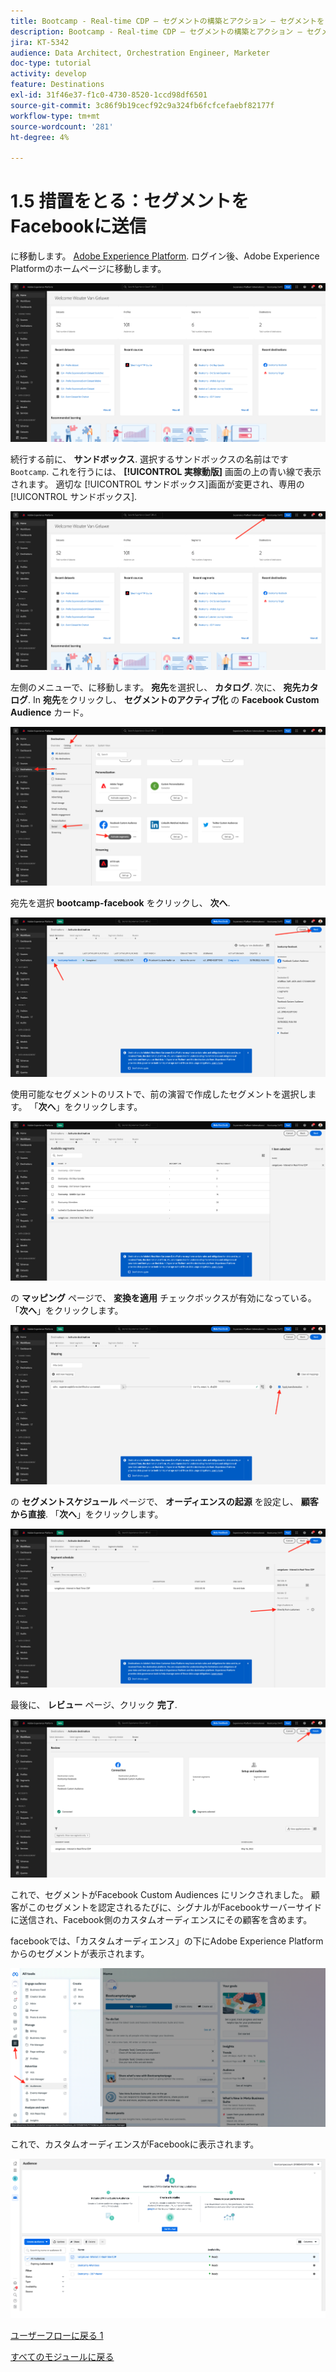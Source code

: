 ```yaml
---
title: Bootcamp - Real-time CDP — セグメントの構築とアクション — セグメントを DV360 に送信する
description: Bootcamp - Real-time CDP — セグメントの構築とアクション — セグメントを DV360 に送信する
jira: KT-5342
audience: Data Architect, Orchestration Engineer, Marketer
doc-type: tutorial
activity: develop
feature: Destinations
exl-id: 31f46e37-f1c0-4730-8520-1ccd98df6501
source-git-commit: 3c86f9b19cecf92c9a324fb6fcfcefaebf82177f
workflow-type: tm+mt
source-wordcount: '281'
ht-degree: 4%

---
```


# 1.5 措置をとる：セグメントをFacebookに送信

に移動します。 [Adobe Experience Platform](https://experience.adobe.com/platform). ログイン後、Adobe Experience Platformのホームページに移動します。

![データ取得](./images/home.png)

続行する前に、 **サンドボックス**. 選択するサンドボックスの名前はです ``Bootcamp``. これを行うには、 **[!UICONTROL 実稼動版]** 画面の上の青い線で表示されます。 適切な [!UICONTROL サンドボックス]画面が変更され、専用の [!UICONTROL サンドボックス].

![データ取得](./images/sb1.png)

左側のメニューで、に移動します。 **宛先**&#x200B;を選択し、 **カタログ**. 次に、 **宛先カタログ**. In **宛先**&#x200B;をクリックし、 **セグメントのアクティブ化** の **Facebook Custom Audience** カード。

![RTCDP](./images/rtcdpgoogleseg.png)

宛先を選択 **bootcamp-facebook** をクリックし、 **次へ**.

![RTCDP](./images/rtcdpcreatedest2.png)

使用可能なセグメントのリストで、前の演習で作成したセグメントを選択します。 「**次へ**」をクリックします。

![RTCDP](./images/rtcdpcreatedest3.png)

の **マッピング** ページで、 **変換を適用** チェックボックスが有効になっている。 「**次へ**」をクリックします。

![RTCDP](./images/rtcdpcreatedest4a.png)

の **セグメントスケジュール** ページで、 **オーディエンスの起源** を設定し、 **顧客から直接**. 「**次へ**」をクリックします。

![RTCDP](./images/rtcdpcreatedest4.png)

最後に、 **レビュー** ページ、クリック **完了**.

![RTCDP](./images/rtcdpcreatedest5.png)

これで、セグメントがFacebook Custom Audiences にリンクされました。 顧客がこのセグメントを認定されるたびに、シグナルがFacebookサーバーサイドに送信され、Facebook側のカスタムオーディエンスにその顧客を含めます。

facebookでは、「カスタムオーディエンス」の下にAdobe Experience Platformからのセグメントが表示されます。

![RTCDP](./images/rtcdpcreatedest5b.png)

これで、カスタムオーディエンスがFacebookに表示されます。

![RTCDP](./images/rtcdpcreatedest5a.png)

[ユーザーフローに戻る 1](./uc1.md)

[すべてのモジュールに戻る](../../overview.md)
